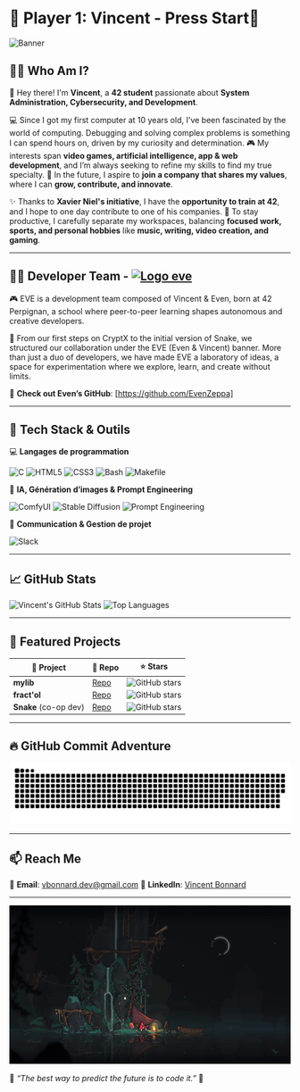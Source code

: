 # 👾 Player 1: Vincent - Press Start👾

![Banner](https://mir-s3-cdn-cf.behance.net/project_modules/1400/f481c7193984031.65f468d9a0b5d.gif)

## 🏴‍☠️ Who Am I?

👋 Hey there! I'm **Vincent**, a **42 student** passionate about **System Administration, Cybersecurity, and Development**.

💻 Since I got my first computer at 10 years old, I've been fascinated by the world of computing. Debugging and solving complex problems is something I can spend hours on, driven by my curiosity and determination.
🎮 My interests span **video games, artificial intelligence, app & web development**, and I’m always seeking to refine my skills to find my true specialty.
🚀 In the future, I aspire to **join a company that shares my values**, where I can **grow, contribute, and innovate**.

✨ Thanks to **Xavier Niel's initiative**, I have the **opportunity to train at 42**, and I hope to one day contribute to one of his companies.
🏡 To stay productive, I carefully separate my workspaces, balancing **focused work, sports, and personal hobbies** like **music, writing, video creation, and gaming**.

---

## 👨‍💻 Developer Team -  [![Logo eve](https://raw.githubusercontent.com/eve-enterprise/eve-enterprise/main/asset/logo_eve.svg)](https://github.com/eve-enterprise)

🎮 EVE is a development team composed of Vincent & Even, born at 42 Perpignan, a school where peer-to-peer learning shapes autonomous and creative developers.

🚀 From our first steps on CryptX to the initial version of Snake, we structured our collaboration under the EVE (Even & Vincent) banner. More than just a duo of developers, we have made EVE a laboratory of ideas, a space for experimentation where we explore, learn, and create without limits.

🔗 **Check out Even’s GitHub**: [https://github.com/EvenZeppa]

---

## 🔧 Tech Stack & Outils

💻 **Langages de programmation**

![C](https://img.shields.io/badge/C-00599C?style=for-the-badge&logo=c&logoColor=white)
![HTML5](https://img.shields.io/badge/HTML5-E34F26?style=for-the-badge&logo=html5&logoColor=white)
![CSS3](https://img.shields.io/badge/CSS3-1572B6?style=for-the-badge&logo=css3&logoColor=white)
![Bash](https://img.shields.io/badge/Bash-4EAA25?style=for-the-badge&logo=gnu-bash&logoColor=white)
![Makefile](https://img.shields.io/badge/Makefile-1E90FF?style=for-the-badge&logo=cmake&logoColor=white)

🧠 **IA, Génération d’images & Prompt Engineering**

![ComfyUI](https://img.shields.io/badge/ComfyUI-FF9800?style=for-the-badge&logo=artstation&logoColor=white)
![Stable Diffusion](https://img.shields.io/badge/Stable%20Diffusion-3A3A3A?style=for-the-badge&logo=stablediffusion&logoColor=white)
![Prompt Engineering](https://img.shields.io/badge/Prompt%20Engineering-0078D4?style=for-the-badge&logo=openai&logoColor=white)

📢 **Communication & Gestion de projet**

![Slack](https://img.shields.io/badge/Slack-4A154B?style=for-the-badge&logo=slack&logoColor=white)

---

## 📈 GitHub Stats

![Vincent's GitHub Stats](https://github-readme-stats.vercel.app/api?username=Corgidev42&show_icons=true&theme=tokyonight)
![Top Languages](https://github-readme-stats.vercel.app/api/top-langs/?username=Corgidev42&layout=compact&theme=tokyonight)

---

## 🌟 Featured Projects

| 🚀 Project | 🔗 Repo | ⭐ Stars |
|------------|---------|----------|
| **mylib** | [Repo](https://github.com/Corgidev42/mylib) | ![GitHub stars](https://img.shields.io/github/stars/Corgidev42/mylib?style=social) |
| **fract'ol** | [Repo](https://github.com/Corgidev42/42_fractol) | ![GitHub stars](https://img.shields.io/github/stars/Corgidev42/fractol?style=social) |
| **Snake** (co-op dev) | [Repo](https://github.com/Corgidev42/Snake) | ![GitHub stars](https://img.shields.io/github/stars/EvenGithub/snake?style=social) |

---

## 🔥 GitHub Commit Adventure

![GitHub Snake](https://raw.githubusercontent.com/Corgidev42/Corgidev42/output/github-contribution-grid-snake-dark.svg)

---

## 📫 Reach Me

📧 **Email**: vbonnard.dev@gmail.com
🔗 **LinkedIn**: [Vincent Bonnard](https://www.linkedin.com/in/vincent-bonnard-2a378233a/)

---
![](https://raw.githubusercontent.com/Corgidev42/Corgidev42/main/outerwild.gif)

👾 *“The best way to predict the future is to code it.”* 👾
